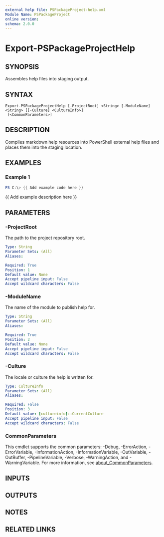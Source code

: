 ```yaml
---
external help file: PSPackageProject-help.xml
Module Name: PSPackageProject
online version:
schema: 2.0.0
---
```


# Export-PSPackageProjectHelp

## SYNOPSIS
Assembles help files into staging output.

## SYNTAX

```
Export-PSPackageProjectHelp [-ProjectRoot] <String> [-ModuleName] <String> [[-Culture] <CultureInfo>]
 [<CommonParameters>]
```

## DESCRIPTION
Compiles markdown help resources into
PowerShell external help files and places
them into the staging location.

## EXAMPLES

### Example 1
```powershell
PS C:\> {{ Add example code here }}
```

{{ Add example description here }}

## PARAMETERS

### -ProjectRoot
The path to the project repository root.

```yaml
Type: String
Parameter Sets: (All)
Aliases:

Required: True
Position: 1
Default value: None
Accept pipeline input: False
Accept wildcard characters: False
```

### -ModuleName
The name of the module to publish help for.

```yaml
Type: String
Parameter Sets: (All)
Aliases:

Required: True
Position: 2
Default value: None
Accept pipeline input: False
Accept wildcard characters: False
```

### -Culture
The locale or culture the help is written for.

```yaml
Type: CultureInfo
Parameter Sets: (All)
Aliases:

Required: False
Position: 3
Default value: [cultureinfo]::CurrentCulture
Accept pipeline input: False
Accept wildcard characters: False
```

### CommonParameters
This cmdlet supports the common parameters: -Debug, -ErrorAction, -ErrorVariable, -InformationAction, -InformationVariable, -OutVariable, -OutBuffer, -PipelineVariable, -Verbose, -WarningAction, and -WarningVariable. For more information, see [about_CommonParameters](http://go.microsoft.com/fwlink/?LinkID=113216).

## INPUTS

## OUTPUTS

## NOTES

## RELATED LINKS
